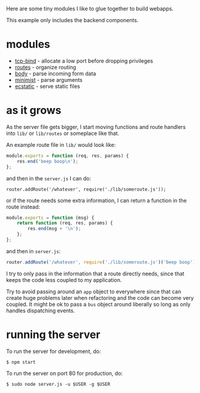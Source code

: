 Here are some tiny modules I like to glue together to build webapps.

This example only includes the backend components.

# modules

* [tcp-bind](https://npmjs.org/package/tcp-bind) - allocate a low port before
  dropping privileges
* [routes](https://npmjs.org/package/routes) - organize routing
* [body](https://npmjs.org/package/body) - parse incoming form data
* [minimist](https://npmjs.org/package/minimist) - parse arguments
* [ecstatic](https://npmjs.org/package/ecstatic) - serve static files

# as it grows

As the server file gets bigger, I start moving functions and route handlers into
`lib/` or `lib/routes` or someplace like that.

An example route file in `lib/` would look like:

``` js
module.exports = function (req, res, params) {
    res.end('beep boop\n');
};
```

and then in the `server.js` I can do:

```
router.addRoute('/whatever', require('./lib/someroute.js'));
```

or if the route needs some extra information, I can return a function in the
route instead:

``` js
module.exports = function (msg) {
    return function (req, res, params) {
        res.end(msg + '\n');
    };
};
```

and then in `server.js`:

``` js
router.addRoute('/whatever', require('./lib/someroute.js')('beep boop'));
```

I try to only pass in the information that a route directly needs, since that
keeps the code less coupled to my application.

Try to avoid passing around an `app` object to everywhere since that can create
huge problems later when refactoring and the code can become very coupled. It
might be ok to pass a `bus` object around liberally so long as only handles
dispatching events.

# running the server

To run the server for development, do:

```
$ npm start
```

To run the server on port 80 for production, do:

```
$ sudo node server.js -u $USER -g $USER 
```

